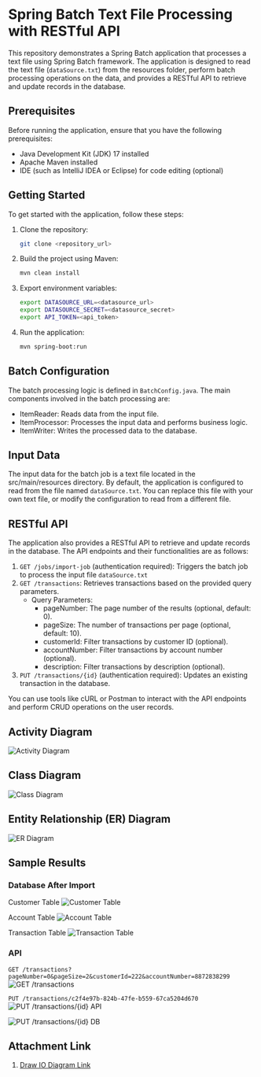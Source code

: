# Spring Batch Text File Processing with RESTful API

This repository demonstrates a Spring Batch application that processes a text file using Spring Batch framework. The application is designed to read the text file (`dataSource.txt`) from the resources folder, perform batch processing operations on the data, and provides a RESTful API to retrieve and update records in the database.

## Prerequisites

Before running the application, ensure that you have the following prerequisites:

- Java Development Kit (JDK) 17 installed
- Apache Maven installed
- IDE (such as IntelliJ IDEA or Eclipse) for code editing (optional)

## Getting Started

To get started with the application, follow these steps:

1. Clone the repository:
   ```bash
   git clone <repository_url>
2. Build the project using Maven:
   ```bash
   mvn clean install
3. Export environment variables:
   ```bash
   export DATASOURCE_URL=<datasource_url>
   export DATASOURCE_SECRET=<datasource_secret>
   export API_TOKEN=<api_token>
4. Run the application:
   ```bash
   mvn spring-boot:run

## Batch Configuration

The batch processing logic is defined in `BatchConfig.java`. The main components involved in the batch processing are:

- ItemReader: Reads data from the input file.
- ItemProcessor: Processes the input data and performs business logic.
- ItemWriter: Writes the processed data to the database.

## Input Data

The input data for the batch job is a text file located in the src/main/resources directory. By default, the application is configured to read from the file named `dataSource.txt`. You can replace this file with your own text file, or modify the configuration to read from a different file.

## RESTful API

The application also provides a RESTful API to retrieve and update records in the database. The API endpoints and their functionalities are as follows:

1. `GET /jobs/import-job` (authentication required): Triggers the batch job to process the input file `dataSource.txt`
2. `GET /transactions`: Retrieves transactions based on the provided query parameters.
   - Query Parameters:
     - pageNumber: The page number of the results (optional, default: 0).
     - pageSize: The number of transactions per page (optional, default: 10).
     - customerId: Filter transactions by customer ID (optional).
     - accountNumber: Filter transactions by account number (optional).
     - description: Filter transactions by description (optional).
3. `PUT /transactions/{id}` (authentication required): Updates an existing transaction in the database.

You can use tools like cURL or Postman to interact with the API endpoints and perform CRUD operations on the user records.

## Activity Diagram
![Activity Diagram](image/activity_diagram.png)

## Class Diagram
![Class Diagram](image/class_diagram.png)

## Entity Relationship (ER) Diagram
![ER Diagram](image/entity_relationship_diagram.png)

## Sample Results
### Database After Import
Customer Table
![Customer Table](image/customer_table.png)

Account Table
![Account Table](image/account_table.png)

Transaction Table
![Transaction Table](image/transaction_table.png)

### API
`GET /transactions?pageNumber=0&pageSize=2&customerId=222&accountNumber=8872838299`
![GET /transactions](image/get_transaction_filter_pagination.png)

`PUT /transactions/c2f4e97b-824b-47fe-b559-67ca5204d670`
![PUT /transactions/{id} API](image/put_transaction.png)

![PUT /transactions/{id} DB](image/put_transaction_result.png)

## Attachment Link
1. [Draw IO Diagram Link](https://app.diagrams.net/#G1zOytZ9Ej4Cs2XBXAJlzeJIDYyIHpYym-)